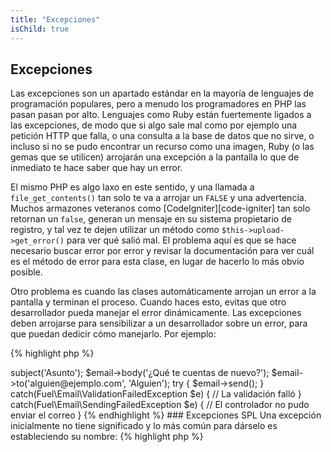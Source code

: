 ```yaml
---
title: "Excepciones"
isChild: true
---
```

## Excepciones

Las excepciones son un apartado estándar en la mayoría de lenguajes de programación populares, pero
a menudo los programadores en PHP las pasan pasan por alto. Lenguajes como Ruby están fuertemente
ligados a las excepciones, de modo que si algo sale mal como por ejemplo una petición HTTP que falla,
o una consulta a la base de datos que no sirve, o incluso si no se pudo encontrar un recurso como una
imagen, Ruby (o las gemas que se utilicen) arrojarán una excepción a la pantalla lo que de inmediato
te hace saber que hay un error.

El mismo PHP es algo laxo en este sentido, y una llamada a `file_get_contents()` tan solo te va a
arrojar un `FALSE` y una advertencia. Muchos armazones veteranos como [CodeIgniter][code-igniter] tan
solo retornan un `false`, generan un mensaje en su sistema propietario de registro, y tal vez te dejen
utilizar un método como `$this->upload->get_error()` para ver qué salió mal. El problema aquí es que
se hace necesario buscar error por error y revisar la documentación para ver cuál es el método de error
para esta clase, en lugar de hacerlo lo más obvio posible.

Otro problema es cuando las clases automáticamente arrojan un error a la pantalla y terminan el proceso.
Cuando haces esto, evitas que otro desarrollador pueda manejar el error dinámicamente. Las excepciones
deben arrojarse para sensibilizar a un desarrollador sobre un error, para que puedan dedicir cómo
manejarlo. Por ejemplo:

{% highlight php %}
<?php
$email = new Fuel\Email;
$email->subject('Asunto');
$email->body('¿Qué te cuentas de nuevo?');
$email->to('alguien@ejemplo.com', 'Alguien');

try
{
    $email->send();
}
catch(Fuel\Email\ValidationFailedException $e)
{
    // La validación falló
}
catch(Fuel\Email\SendingFailedException $e)
{
    // El controlador no pudo enviar el correo
}
{% endhighlight %}

### Excepciones SPL

Una excepción inicialmente no tiene significado y lo más común para dárselo es estableciendo su nombre:

{% highlight php %}
<?php
class ValidacionExcepcion extends Exception {}
{% endhighlight %}

Esto quiere decir que puedes añadir varios bloques de captura (`catch`) y manejar Excepciones diferentes
de distinta forma. Esto puede llevar a la creación de _muchas_ Excepciones personalizadas, algunas de las
cuales puede evitarse usando las Excepciones SPL que vienen en la [extensión SPL][splext].

Si por ejemplo utilizas el Método mágico `__call()`, y se solicita un método inválido, entonces en lugar
de arrojar una Excepción estándar que no dice mucho, o de crear una Excepción personalizada solo para eso,
puedes simplemente usar `throw new BadFunctionCallException;`.

* [Lee acerca de las Excepciones][exceptions].
* [Lee acerca de las Excepciones SPL][splexe].
* [Anidando excepciones en PHP][nesting-exceptions-in-php].
* [Mejores prácticas de excepciones en PHP 5.3][exception-best-practices53].

[code-igniter]: http://codeigniter.com/
[exceptions]: http://www.php.net/manual/es/language.exceptions.php
[splexe]: http://www.php.net/manual/es/spl.exceptions.php
[splext]: /#biblioteca_estndar_de_php
[nesting-exceptions-in-php]: http://www.brandonsavage.net/exceptional-php-nesting-exceptions-in-php/
[exception-best-practices53]: http://ralphschindler.com/2010/09/15/exception-best-practices-in-php-5-3